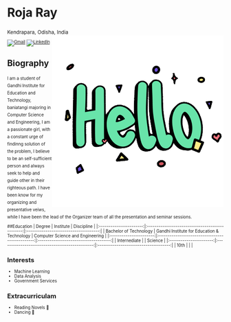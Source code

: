 <h1>Roja Ray</h1>
<small>Kendrapara, Odisha, India<small>

<img src="https://github.com/Roja-Ray/Roja-Ray/blob/6e537bb1c7e29bb9aba6630ae0b2be98a9e49ee7/472108440_HELLO_STICKER_400px.gif" align="right">

[![Gmail](https://img.shields.io/badge/Gmail-D14836?style=for-the-badge&logo=gmail&logoColor=white)](mailto:roja.ray18@gmail.com)
[![LinkedIn](https://img.shields.io/badge/linkedin-%230077B5.svg?style=for-the-badge&logo=linkedin&logoColor=white)]()


<h1> Biography </h1>
I am a student of Gandhi Institute for Education and Technology, baniatangi majoring in Computer Science and Engineering, I am a passionate girl, with a constant urge of findinng solution of the problem, I believe to be an self-sufficient person and always seek to help and guide other in their righteous path. I have been know for my organizing and presentative veiws, while I have been the lead of the Organizer team of all the presentation and seminar sessions.

##Education
|          Degree         |                  Institute                       |              Discipline                |
|:-----------------------:|:------------------------------------------------:|:--------------------------------------:|
| Bachelor of Technology  | Gandhi Institute for Education & Technology      | Computer Science and Engineering       |
|:-----------------------:|:------------------------------------------------:|:--------------------------------------:|
|      Internediate       |                                                  |               Science                  |
|:-----------------------:|:------------------------------------------------:|:--------------------------------------:|
|          10th           |                                                  |                                        |


## Interests
* Machine Learning
* Data Analysis 
* Government Services


## Extracurriculam 
* Reading Novels 📖
* Dancing 💃

